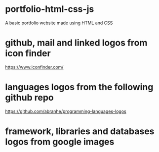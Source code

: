 # portfolio-html-css-js

A basic portfolio website made using HTML and CSS

# github, mail and linked logos from icon finder

https://www.iconfinder.com/

# languages logos from the following github repo

https://github.com/abranhe/programming-languages-logos

# framework, libraries and databases logos from google images
